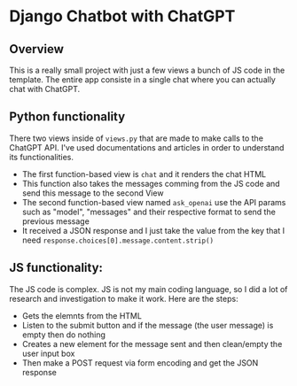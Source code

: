 # Django Chatbot with ChatGPT

## Overview
This is a really small project with just a few views a bunch of JS code in the template.
The entire app consiste in a single chat where you can actually chat with ChatGPT.

## Python functionality

There two views inside of `views.py` that are made to make calls to the ChatGPT API. I've used documentations and articles in order to understand its functionalities.

- The first function-based view is `chat` and it renders the chat HTML
- This function also takes the messages comming from the JS code and send this message to the second View
- The second function-based view named `ask_openai` use the API params such as "model", "messages" and their respective format to send the previous message
- It received a JSON response and I just take the value from the key that I need `response.choices[0].message.content.strip()`


## JS functionality:

The JS code is complex. JS is not my main coding language, so I did a lot of research and investigation to make it work. Here are the steps:

- Gets the elemnts from the HTML
- Listen to the submit button and if the message (the user message) is empty then do nothing
- Creates a new element for the message sent and then clean/empty the user input box
- Then make a POST request via form encoding and get the JSON response
